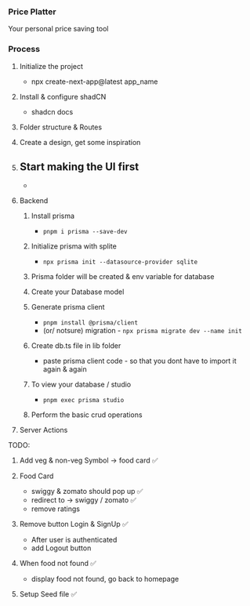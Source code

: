 ### Price Platter
Your personal price saving tool

### Process

1. Initialize the project
    - npx create-next-app@latest app_name

2. Install & configure shadCN
    - shadcn docs

3. Folder structure & Routes

4. Create a design, get some inspiration

5. Start making the UI first
    - 
    - 

6. Backend
    1. Install prisma 
        - `pnpm i prisma --save-dev`
    2. Initialize prisma with splite 
        - `npx prisma init --datasource-provider sqlite`

    3. Prisma folder will be created & env variable for database

    4. Create your Database model

    5. Generate prisma client 
        - `pnpm install @prisma/client`
        - (or/ notsure) migration - `npx prisma migrate dev --name init`

    6. Create db.ts file in lib folder
        - paste prisma client code - so that you dont have to import it again & again

    7. To view your database / studio
        - `pnpm exec prisma studio`

    8. Perform the basic crud operations
    
    
7. Server Actions



TODO: 

1. Add veg & non-veg Symbol -> food card    ✅

2. Food Card
    - swiggy & zomato should pop up     ✅
    - redirect to -> swiggy / zomato    ✅
    - remove ratings                        

3. Remove button Login & SignUp         ✅
    - After user is authenticated
    - add Logout button

4. When food not found              ✅
    - display food not found, go back to homepage

5. Setup Seed file          ✅